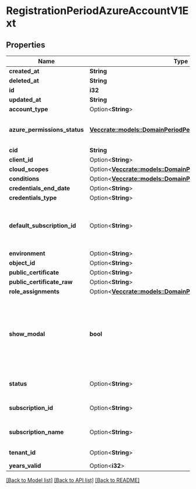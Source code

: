 # RegistrationPeriodAzureAccountV1Ext

## Properties

Name | Type | Description | Notes
------------ | ------------- | ------------- | -------------
**created_at** | **String** |  |
**deleted_at** | **String** |  |
**id** | **i32** |  |
**updated_at** | **String** |  |
**account_type** | Option<**String**> |  | [optional]
**azure_permissions_status** | [**Vec<crate::models::DomainPeriodPermission>**](domain.Permission.md) | Permissions status returned via API. |
**cid** | **String** |  |
**client_id** | Option<**String**> |  | [optional]
**cloud_scopes** | Option<[**Vec<crate::models::DomainPeriodCloudScope>**](domain.CloudScope.md)> |  | [optional]
**conditions** | Option<[**Vec<crate::models::DomainPeriodCondition>**](domain.Condition.md)> |  | [optional]
**credentials_end_date** | Option<**String**> |  | [optional]
**credentials_type** | Option<**String**> |  | [optional]
**default_subscription_id** | Option<**String**> | Default Azure Subscription ID to provision shared IOA infrastructure. | [optional]
**environment** | Option<**String**> |  | [optional]
**object_id** | Option<**String**> |  | [optional]
**public_certificate** | Option<**String**> |  | [optional]
**public_certificate_raw** | Option<**String**> |  | [optional]
**role_assignments** | Option<[**Vec<crate::models::DomainPeriodAzureRoleAssignment>**](domain.AzureRoleAssignment.md)> |  | [optional]
**show_modal** | **bool** | Whether to show modal on the UI instructing existing D4C Azure customer to reregister subscriptions for CSPM. |
**status** | Option<**String**> | Account registration status. | [optional]
**subscription_id** | Option<**String**> | Azure Subscription ID. | [optional]
**subscription_name** | Option<**String**> | Azure Subscription Name. | [optional]
**tenant_id** | Option<**String**> | Azure Tenant ID to use. | [optional]
**years_valid** | Option<**i32**> |  | [optional]

[[Back to Model list]](../README.md#documentation-for-models) [[Back to API list]](../README.md#documentation-for-api-endpoints) [[Back to README]](../README.md)
